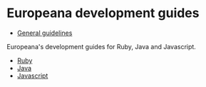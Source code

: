 # Europeana development guides

* [General guidelines](general.md)

Europeana's development guides for Ruby, Java and Javascript.

* [Ruby](ruby.md)
* [Java](java.md)
* [Javascript](javascript.md)

